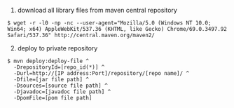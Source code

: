 
1. download all library files from maven central repository

```
$ wget -r -l0 -np -nc --user-agent="Mozilla/5.0 (Windows NT 10.0; Win64; x64) AppleWebKit/537.36 (KHTML, like Gecko) Chrome/69.0.3497.92 Safari/537.36" http://central.maven.org/maven2/
```

2. deploy to private repository
```
$ mvn deploy:deploy-file ^
  -DrepositoryId=[repo_id(*)] ^
  -Durl=http://[IP address:Port]/repository/[repo name]/ ^
  -Dfile=[jar file path] ^
  -Dsources=[source file path] ^
  -Djavadoc=[javadoc file path] ^
  -DpomFile=[pom file path] 
```

